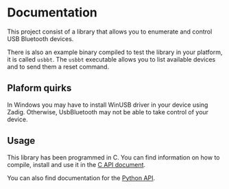 # Documentation

This project consist of a library that allows you to enumerate and control USB Bluetooth devices.

There is also an example binary compiled to test the library in your platform, it is called `usbbt`.
The `usbbt` executable allows you to list available devices and to send them a reset command.


## Plaform quirks

In Windows you may have to install WinUSB driver in your device using Zadig. Otherwise, UsbBluetooth may not be able to take control of your device.


## Usage

This library has been programmed in C. You can find information on how to compile, install and use it in the [C API document](API_C.md).

You can also find documentation for the [Python API](API_Python.md).
